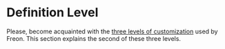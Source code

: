 # Definition Level

Please, become acquainted with the [three levels of customization](/010_Intro/050_Three_Levels_of_Customization)
used by Freon.
This section explains the second of these three levels.
